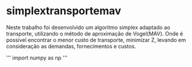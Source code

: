 # simplextransportemav
Neste trabalho foi desenvolvido um algoritmo simplex adaptado ao transporte, utilizando o método de aproximação de Vogel(MAV). Onde é possível encontrar o menor custo de transporte, minimizar Z, levando em consideração as demandas, fornecimentos e custos.

'''
import numpy as np
'''

